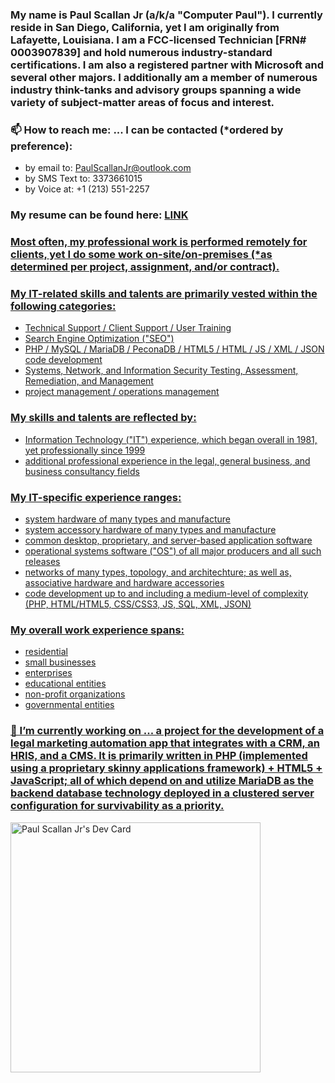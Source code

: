 ### My name is Paul Scallan Jr (a/k/a "Computer Paul").    I currently reside in San Diego, California, yet I am originally from Lafayette, Louisiana.  I am a FCC-licensed Technician [FRN# 0003907839] and hold numerous industry-standard certifications.  I am also a registered partner with Microsoft and several other majors.  I additionally am a member of numerous industry think-tanks and advisory groups spanning a wide variety of subject-matter areas of focus and interest.

### 📫 How to reach me: ... I can be contacted (*ordered by preference):

- by email to:     PaulScallanJr@outlook.com
- by SMS Text to:  3373661015
- by Voice at:     +1 (213) 551-2257

### My resume can be found here: <a href="https://1drv.ms/b/s!AlOk0KSXZ73OxLUYtNK1EKd7rkzOBA?e=lbdA8S">LINK

### Most often, my professional work is performed remotely for clients, yet I do some work on-site/on-premises (*as determined per project, assignment, and/or contract).  

### My IT-related skills and talents are primarily vested within the following categories:

- Technical Support / Client Support / User Training  
- Search Engine Optimization ("SEO") 
- PHP / MySQL / MariaDB / PeconaDB / HTML5 / HTML / JS / XML / JSON code development
- Systems, Network, and Information Security Testing, Assessment, Remediation, and Management  
- project management / operations management

### My skills and talents are reflected by: 

- Information Technology ("IT") experience, which began overall in 1981, yet professionally since 1999 
- additional professional experience in the legal, general business, and business consultancy fields  
              
### My IT-specific experience ranges:

- system hardware of many types and manufacture
- system accessory hardware of many types and manufacture
- common desktop, proprietary, and server-based application software
- operational systems software ("OS") of all major producers and all such releases
- networks of many types, topology, and architechture; as well as, associative hardware and hardware accessories
- code development up to and including a medium-level of complexity (PHP, HTML/HTML5, CSS/CSS3, JS, SQL, XML, JSON)
              
### My overall work experience spans:

- residential 
- small businesses
- enterprises
- educational entities
- non-profit organizations
- governmental entities
              
### 🔭 I’m currently working on ... a project for the development of a legal marketing automation app that integrates with a CRM, an HRIS, and a CMS.  It is primarily written in PHP (implemented using a proprietary skinny applications framework) + HTML5 + JavaScript; all of which depend on and utilize MariaDB as the backend database technology deployed in a clustered server configuration for survivability as a priority.

<a href="https://app.daily.dev/paulscallanjr"><img src="https://api.daily.dev/devcards/56a1aac1d9e14334b5e6ffeb4a6ec23c.png?r=f2i" width="400" alt="Paul Scallan Jr's Dev Card"/></a>
